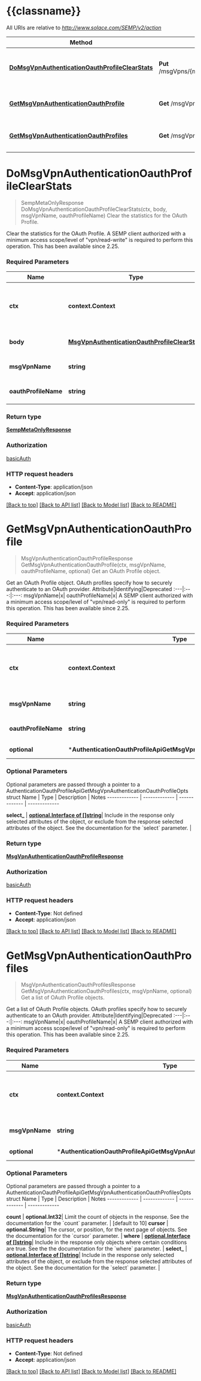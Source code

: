 # {{classname}}

All URIs are relative to *http://www.solace.com/SEMP/v2/action*

Method | HTTP request | Description
------------- | ------------- | -------------
[**DoMsgVpnAuthenticationOauthProfileClearStats**](AuthenticationOauthProfileApi.md#DoMsgVpnAuthenticationOauthProfileClearStats) | **Put** /msgVpns/{msgVpnName}/authenticationOauthProfiles/{oauthProfileName}/clearStats | Clear the statistics for the OAuth Profile.
[**GetMsgVpnAuthenticationOauthProfile**](AuthenticationOauthProfileApi.md#GetMsgVpnAuthenticationOauthProfile) | **Get** /msgVpns/{msgVpnName}/authenticationOauthProfiles/{oauthProfileName} | Get an OAuth Profile object.
[**GetMsgVpnAuthenticationOauthProfiles**](AuthenticationOauthProfileApi.md#GetMsgVpnAuthenticationOauthProfiles) | **Get** /msgVpns/{msgVpnName}/authenticationOauthProfiles | Get a list of OAuth Profile objects.

# **DoMsgVpnAuthenticationOauthProfileClearStats**
> SempMetaOnlyResponse DoMsgVpnAuthenticationOauthProfileClearStats(ctx, body, msgVpnName, oauthProfileName)
Clear the statistics for the OAuth Profile.

Clear the statistics for the OAuth Profile.    A SEMP client authorized with a minimum access scope/level of \"vpn/read-write\" is required to perform this operation.  This has been available since 2.25.

### Required Parameters

Name | Type | Description  | Notes
------------- | ------------- | ------------- | -------------
 **ctx** | **context.Context** | context for authentication, logging, cancellation, deadlines, tracing, etc.
  **body** | [**MsgVpnAuthenticationOauthProfileClearStats**](MsgVpnAuthenticationOauthProfileClearStats.md)| The Clear Stats action&#x27;s attributes. | 
  **msgVpnName** | **string**| The name of the Message VPN. | 
  **oauthProfileName** | **string**| The name of the OAuth profile. | 

### Return type

[**SempMetaOnlyResponse**](SempMetaOnlyResponse.md)

### Authorization

[basicAuth](../README.md#basicAuth)

### HTTP request headers

 - **Content-Type**: application/json
 - **Accept**: application/json

[[Back to top]](#) [[Back to API list]](../README.md#documentation-for-api-endpoints) [[Back to Model list]](../README.md#documentation-for-models) [[Back to README]](../README.md)

# **GetMsgVpnAuthenticationOauthProfile**
> MsgVpnAuthenticationOauthProfileResponse GetMsgVpnAuthenticationOauthProfile(ctx, msgVpnName, oauthProfileName, optional)
Get an OAuth Profile object.

Get an OAuth Profile object.  OAuth profiles specify how to securely authenticate to an OAuth provider.   Attribute|Identifying|Deprecated :---|:---:|:---: msgVpnName|x| oauthProfileName|x|    A SEMP client authorized with a minimum access scope/level of \"vpn/read-only\" is required to perform this operation.  This has been available since 2.25.

### Required Parameters

Name | Type | Description  | Notes
------------- | ------------- | ------------- | -------------
 **ctx** | **context.Context** | context for authentication, logging, cancellation, deadlines, tracing, etc.
  **msgVpnName** | **string**| The name of the Message VPN. | 
  **oauthProfileName** | **string**| The name of the OAuth profile. | 
 **optional** | ***AuthenticationOauthProfileApiGetMsgVpnAuthenticationOauthProfileOpts** | optional parameters | nil if no parameters

### Optional Parameters
Optional parameters are passed through a pointer to a AuthenticationOauthProfileApiGetMsgVpnAuthenticationOauthProfileOpts struct
Name | Type | Description  | Notes
------------- | ------------- | ------------- | -------------


 **select_** | [**optional.Interface of []string**](string.md)| Include in the response only selected attributes of the object, or exclude from the response selected attributes of the object. See the documentation for the &#x60;select&#x60; parameter. | 

### Return type

[**MsgVpnAuthenticationOauthProfileResponse**](MsgVpnAuthenticationOauthProfileResponse.md)

### Authorization

[basicAuth](../README.md#basicAuth)

### HTTP request headers

 - **Content-Type**: Not defined
 - **Accept**: application/json

[[Back to top]](#) [[Back to API list]](../README.md#documentation-for-api-endpoints) [[Back to Model list]](../README.md#documentation-for-models) [[Back to README]](../README.md)

# **GetMsgVpnAuthenticationOauthProfiles**
> MsgVpnAuthenticationOauthProfilesResponse GetMsgVpnAuthenticationOauthProfiles(ctx, msgVpnName, optional)
Get a list of OAuth Profile objects.

Get a list of OAuth Profile objects.  OAuth profiles specify how to securely authenticate to an OAuth provider.   Attribute|Identifying|Deprecated :---|:---:|:---: msgVpnName|x| oauthProfileName|x|    A SEMP client authorized with a minimum access scope/level of \"vpn/read-only\" is required to perform this operation.  This has been available since 2.25.

### Required Parameters

Name | Type | Description  | Notes
------------- | ------------- | ------------- | -------------
 **ctx** | **context.Context** | context for authentication, logging, cancellation, deadlines, tracing, etc.
  **msgVpnName** | **string**| The name of the Message VPN. | 
 **optional** | ***AuthenticationOauthProfileApiGetMsgVpnAuthenticationOauthProfilesOpts** | optional parameters | nil if no parameters

### Optional Parameters
Optional parameters are passed through a pointer to a AuthenticationOauthProfileApiGetMsgVpnAuthenticationOauthProfilesOpts struct
Name | Type | Description  | Notes
------------- | ------------- | ------------- | -------------

 **count** | **optional.Int32**| Limit the count of objects in the response. See the documentation for the &#x60;count&#x60; parameter. | [default to 10]
 **cursor** | **optional.String**| The cursor, or position, for the next page of objects. See the documentation for the &#x60;cursor&#x60; parameter. | 
 **where** | [**optional.Interface of []string**](string.md)| Include in the response only objects where certain conditions are true. See the the documentation for the &#x60;where&#x60; parameter. | 
 **select_** | [**optional.Interface of []string**](string.md)| Include in the response only selected attributes of the object, or exclude from the response selected attributes of the object. See the documentation for the &#x60;select&#x60; parameter. | 

### Return type

[**MsgVpnAuthenticationOauthProfilesResponse**](MsgVpnAuthenticationOauthProfilesResponse.md)

### Authorization

[basicAuth](../README.md#basicAuth)

### HTTP request headers

 - **Content-Type**: Not defined
 - **Accept**: application/json

[[Back to top]](#) [[Back to API list]](../README.md#documentation-for-api-endpoints) [[Back to Model list]](../README.md#documentation-for-models) [[Back to README]](../README.md)

